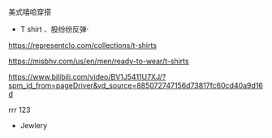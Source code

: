 美式嘻哈穿搭  
- T shirt
、股纷纷反弹·

https://representclo.com/collections/t-shirts  

https://misbhv.com/us/en/men/ready-to-wear/t-shirts    

https://www.bilibili.com/video/BV1J5411U7XJ/?spm_id_from=pageDriver&vd_source=885072747156d73817fc60cd40a9d16d

rrr 123


- Jewlery
